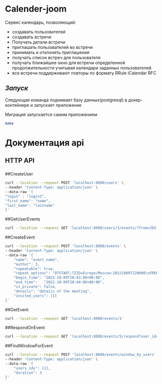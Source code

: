 # Calender-joom

Сервис календарь, позволяющий:
- создавать пользователей
- создавать встречи
- Получать детали встречи
- приглашать пользователей во встречи
- принимать и отклонять приглашения
- получать список встреч для пользователя
- получать ближайшее окно для встречи определенной продолжительности учитывая календари заданных пользователей
- все встречи поддерживают повторы по формату RRule iCalendar RFC


## _Запуск_

Следующая команда поднимает базу данных(postgresql) в докер-контейнере и запускает приложение

Миграция запускается самим приложением
```bash
make
```
# Документация api

## HTTP API

###
##CreateUser
```bash
curl --location --request POST 'localhost:8080/users' \
--header 'Content-Type: application/json' \
--data-raw '{
"login" : "login3",
"first_name": "name",
"last_name": "lastname"
}'
```
##GetUserEvents
```bash
curl --location --request GET 'localhost:8080/users/3/events/?from=2021-10-09T20:43:00Z&to=2023-10-09T20:43:00Z'
```
##CreateEvent
```bash
curl --location --request POST 'localhost:8080/events' \
--header 'Content-Type: application/json' \
--data-raw '{
    "name": "event_name",
    "author": 3,
    "repeatable": true,
    "repeat_options": "DTSTART;TZID=Europe/Moscow:20221009T220000\nFREQ=HOURLY;INTERVAL=1;COUNT=10",
    "begin_time": "2022-10-09T20:43:00+00:00",
    "end_time":   "2022-10-09T20:44:00+00:00",
    "is_private": false,
    "details": "details of the meeting",
    "invited_users": [1]
}'
```
##GetEvent
```bash
curl --location --request GET 'localhost:8080/events/1'
```
##RespondOnEvent
```bash
curl --location --request GET 'localhost:8080/events/5/respond?user_id=3&accept=true'
```
##FindWindowForEvent
```bash
curl --location --request POST 'localhost:8080/events/window_by_users' \
--header 'Content-Type: application/json' \
--data-raw '{
    "users_ids": [1],
    "duration": 3
}'
```
